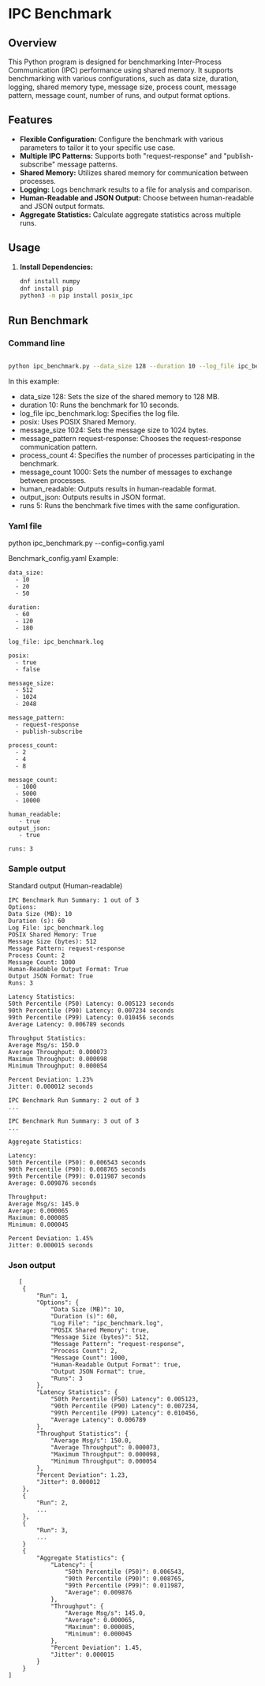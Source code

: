 # IPC Benchmark

## Overview

This Python program is designed for benchmarking Inter-Process Communication (IPC) performance using shared memory. It supports benchmarking with various configurations, such as data size, duration, logging, shared memory type, message size, process count, message pattern, message count, number of runs, and output format options.

## Features

- **Flexible Configuration:** Configure the benchmark with various parameters to tailor it to your specific use case.
- **Multiple IPC Patterns:** Supports both "request-response" and "publish-subscribe" message patterns.
- **Shared Memory:** Utilizes shared memory for communication between processes.
- **Logging:** Logs benchmark results to a file for analysis and comparison.
- **Human-Readable and JSON Output:** Choose between human-readable and JSON output formats.
- **Aggregate Statistics:** Calculate aggregate statistics across multiple runs.

## Usage

1. **Install Dependencies:**
   ```bash
   dnf install numpy
   dnf install pip
   python3 -m pip install posix_ipc

## Run Benchmark 
### Command line
   
   ```bash
   
   python ipc_benchmark.py --data_size 128 --duration 10 --log_file ipc_benchmark.log --posix --message_size 1024 --message_pattern request-response --process_count 4 --message_count 1000 --human_readable --output_json --runs 5
   ```

In this example:

* data_size 128: Sets the size of the shared memory to 128 MB.
* duration 10: Runs the benchmark for 10 seconds.
* log_file ipc_benchmark.log: Specifies the log file.
* posix: Uses POSIX Shared Memory.
* message_size 1024: Sets the message size to 1024 bytes.
* message_pattern request-response: Chooses the request-response communication pattern.
* process_count 4: Specifies the number of processes participating in the benchmark.
* message_count 1000: Sets the number of messages to exchange between processes.
* human_readable: Outputs results in human-readable format.
* output_json: Outputs results in JSON format.
* runs 5: Runs the benchmark five times with the same configuration.


### Yaml file
python ipc_benchmark.py --config=config.yaml

Benchmark_config.yaml Example:
```
data_size:
  - 10
  - 20
  - 50

duration:
  - 60
  - 120
  - 180

log_file: ipc_benchmark.log

posix:
  - true
  - false

message_size:
  - 512
  - 1024
  - 2048

message_pattern:
  - request-response
  - publish-subscribe

process_count:
  - 2
  - 4
  - 8

message_count:
  - 1000
  - 5000
  - 10000

human_readable:
   - true
output_json:
   - true

runs: 3
```
### Sample output

Standard output (Human-readable)

   ```
   IPC Benchmark Run Summary: 1 out of 3
   Options:
   Data Size (MB): 10
   Duration (s): 60
   Log File: ipc_benchmark.log
   POSIX Shared Memory: True
   Message Size (bytes): 512
   Message Pattern: request-response
   Process Count: 2
   Message Count: 1000
   Human-Readable Output Format: True
   Output JSON Format: True
   Runs: 3
   
   Latency Statistics:
   50th Percentile (P50) Latency: 0.005123 seconds
   90th Percentile (P90) Latency: 0.007234 seconds
   99th Percentile (P99) Latency: 0.010456 seconds
   Average Latency: 0.006789 seconds
   
   Throughput Statistics:
   Average Msg/s: 150.0
   Average Throughput: 0.000073
   Maximum Throughput: 0.000098
   Minimum Throughput: 0.000054
   
   Percent Deviation: 1.23%
   Jitter: 0.000012 seconds
   
   IPC Benchmark Run Summary: 2 out of 3
   ...
   
   IPC Benchmark Run Summary: 3 out of 3
   ...

   Aggregate Statistics:
   
   Latency:
   50th Percentile (P50): 0.006543 seconds
   90th Percentile (P90): 0.008765 seconds
   99th Percentile (P99): 0.011987 seconds
   Average: 0.009876 seconds
   
   Throughput:
   Average Msg/s: 145.0
   Average: 0.000065
   Maximum: 0.000085
   Minimum: 0.000045
   
   Percent Deviation: 1.45%
   Jitter: 0.000015 seconds
```
### Json output
``` 
   [
    {
        "Run": 1,
        "Options": {
            "Data Size (MB)": 10,
            "Duration (s)": 60,
            "Log File": "ipc_benchmark.log",
            "POSIX Shared Memory": true,
            "Message Size (bytes)": 512,
            "Message Pattern": "request-response",
            "Process Count": 2,
            "Message Count": 1000,
            "Human-Readable Output Format": true,
            "Output JSON Format": true,
            "Runs": 3
        },
        "Latency Statistics": {
            "50th Percentile (P50) Latency": 0.005123,
            "90th Percentile (P90) Latency": 0.007234,
            "99th Percentile (P99) Latency": 0.010456,
            "Average Latency": 0.006789
        },
        "Throughput Statistics": {
            "Average Msg/s": 150.0,
            "Average Throughput": 0.000073,
            "Maximum Throughput": 0.000098,
            "Minimum Throughput": 0.000054
        },
        "Percent Deviation": 1.23,
        "Jitter": 0.000012
    },
    {
        "Run": 2,
        ...
    },
    {
        "Run": 3,
        ...
    }
    {
        "Aggregate Statistics": {
            "Latency": {
                "50th Percentile (P50)": 0.006543,
                "90th Percentile (P90)": 0.008765,
                "99th Percentile (P99)": 0.011987,
                "Average": 0.009876
            },
            "Throughput": {
                "Average Msg/s": 145.0,
                "Average": 0.000065,
                "Maximum": 0.000085,
                "Minimum": 0.000045
            },
            "Percent Deviation": 1.45,
            "Jitter": 0.000015
        }
    }
]
```
